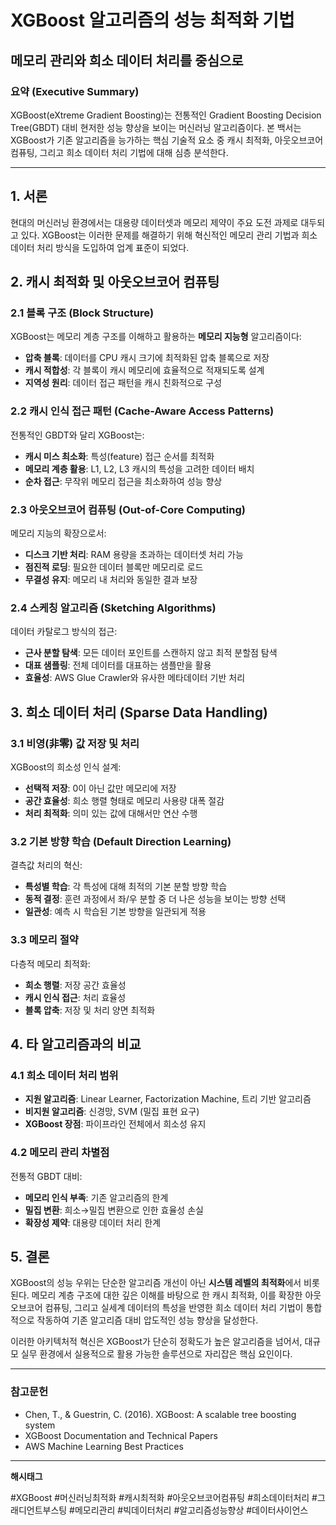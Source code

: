 # XGBoost 알고리즘의 성능 최적화 기법
## 메모리 관리와 희소 데이터 처리를 중심으로

### 요약 (Executive Summary)

XGBoost(eXtreme Gradient Boosting)는 전통적인 Gradient Boosting Decision Tree(GBDT) 대비 현저한 성능 향상을 보이는 머신러닝 알고리즘이다. 본 백서는 XGBoost가 기존 알고리즘을 능가하는 핵심 기술적 요소 중 캐시 최적화, 아웃오브코어 컴퓨팅, 그리고 희소 데이터 처리 기법에 대해 심층 분석한다.

---

## 1. 서론

현대의 머신러닝 환경에서는 대용량 데이터셋과 메모리 제약이 주요 도전 과제로 대두되고 있다. XGBoost는 이러한 문제를 해결하기 위해 혁신적인 메모리 관리 기법과 희소 데이터 처리 방식을 도입하여 업계 표준이 되었다.

## 2. 캐시 최적화 및 아웃오브코어 컴퓨팅

### 2.1 블록 구조 (Block Structure)

XGBoost는 메모리 계층 구조를 이해하고 활용하는 **메모리 지능형** 알고리즘이다:

- **압축 블록**: 데이터를 CPU 캐시 크기에 최적화된 압축 블록으로 저장
- **캐시 적합성**: 각 블록이 캐시 메모리에 효율적으로 적재되도록 설계
- **지역성 원리**: 데이터 접근 패턴을 캐시 친화적으로 구성

### 2.2 캐시 인식 접근 패턴 (Cache-Aware Access Patterns)

전통적인 GBDT와 달리 XGBoost는:
- **캐시 미스 최소화**: 특성(feature) 접근 순서를 최적화
- **메모리 계층 활용**: L1, L2, L3 캐시의 특성을 고려한 데이터 배치
- **순차 접근**: 무작위 메모리 접근을 최소화하여 성능 향상

### 2.3 아웃오브코어 컴퓨팅 (Out-of-Core Computing)

메모리 지능의 확장으로서:
- **디스크 기반 처리**: RAM 용량을 초과하는 데이터셋 처리 가능
- **점진적 로딩**: 필요한 데이터 블록만 메모리로 로드
- **무결성 유지**: 메모리 내 처리와 동일한 결과 보장

### 2.4 스케칭 알고리즘 (Sketching Algorithms)

데이터 카탈로그 방식의 접근:
- **근사 분할 탐색**: 모든 데이터 포인트를 스캔하지 않고 최적 분할점 탐색
- **대표 샘플링**: 전체 데이터를 대표하는 샘플만을 활용
- **효율성**: AWS Glue Crawler와 유사한 메타데이터 기반 처리

## 3. 희소 데이터 처리 (Sparse Data Handling)

### 3.1 비영(非零) 값 저장 및 처리

XGBoost의 희소성 인식 설계:
- **선택적 저장**: 0이 아닌 값만 메모리에 저장
- **공간 효율성**: 희소 행렬 형태로 메모리 사용량 대폭 절감
- **처리 최적화**: 의미 있는 값에 대해서만 연산 수행

### 3.2 기본 방향 학습 (Default Direction Learning)

결측값 처리의 혁신:
- **특성별 학습**: 각 특성에 대해 최적의 기본 분할 방향 학습
- **동적 결정**: 훈련 과정에서 좌/우 분할 중 더 나은 성능을 보이는 방향 선택
- **일관성**: 예측 시 학습된 기본 방향을 일관되게 적용

### 3.3 메모리 절약

다층적 메모리 최적화:
- **희소 행렬**: 저장 공간 효율성
- **캐시 인식 접근**: 처리 효율성  
- **블록 압축**: 저장 및 처리 양면 최적화

## 4. 타 알고리즘과의 비교

### 4.1 희소 데이터 처리 범위

- **지원 알고리즘**: Linear Learner, Factorization Machine, 트리 기반 알고리즘
- **비지원 알고리즘**: 신경망, SVM (밀집 표현 요구)
- **XGBoost 장점**: 파이프라인 전체에서 희소성 유지

### 4.2 메모리 관리 차별점

전통적 GBDT 대비:
- **메모리 인식 부족**: 기존 알고리즘의 한계
- **밀집 변환**: 희소→밀집 변환으로 인한 효율성 손실
- **확장성 제약**: 대용량 데이터 처리 한계

## 5. 결론

XGBoost의 성능 우위는 단순한 알고리즘 개선이 아닌 **시스템 레벨의 최적화**에서 비롯된다. 메모리 계층 구조에 대한 깊은 이해를 바탕으로 한 캐시 최적화, 이를 확장한 아웃오브코어 컴퓨팅, 그리고 실세계 데이터의 특성을 반영한 희소 데이터 처리 기법이 통합적으로 작동하여 기존 알고리즘 대비 압도적인 성능 향상을 달성한다.

이러한 아키텍처적 혁신은 XGBoost가 단순히 정확도가 높은 알고리즘을 넘어서, 대규모 실무 환경에서 실용적으로 활용 가능한 솔루션으로 자리잡은 핵심 요인이다.

---

### 참고문헌
- Chen, T., & Guestrin, C. (2016). XGBoost: A scalable tree boosting system
- XGBoost Documentation and Technical Papers
- AWS Machine Learning Best Practices

---

**해시태그**

#XGBoost #머신러닝최적화 #캐시최적화 #아웃오브코어컴퓨팅 #희소데이터처리 #그래디언트부스팅 #메모리관리 #빅데이터처리 #알고리즘성능향상 #데이터사이언스